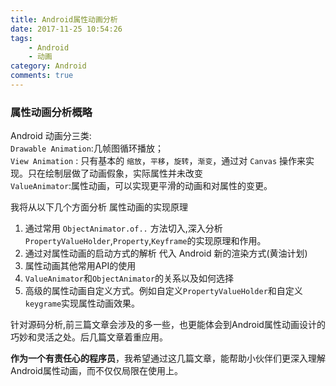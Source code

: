 ```yaml
---
title: Android属性动画分析
date: 2017-11-25 10:54:26
tags:
	- Android
	- 动画
category: Android
comments: true
---
```


### 属性动画分析概略
Android 动画分三类:  
`Drawable Animation`:几帧图循环播放；  
`View Animation` : 只有基本的 `缩放`，`平移`，`旋转`，`渐变`，通过对 `Canvas` 操作来实现。只在绘制层做了动画假象，实际属性并未改变  
`ValueAnimator`:属性动画，可以实现更平滑的动画和对属性的变更。

我将从以下几个方面分析 属性动画的实现原理  
1. 通过常用 `ObjectAnimator.of..` 方法切入,深入分析 `PropertyValueHolder`,`Property`,`Keyframe`的实现原理和作用。    
2. 通过对属性动画的启动方式的解析 代入 Android 新的渲染方式(黄油计划)  
3. 属性动画其他常用API的使用  
4. `ValueAnimator`和`ObjectAnimator`的关系以及如何选择  
5. 高级的属性动画自定义方式。例如自定义`PropertyValueHolder`和自定义`keygrame`实现属性动画效果。  

针对源码分析,前三篇文章会涉及的多一些，也更能体会到Android属性动画设计的巧妙和灵活之处。后几篇文章着重应用。

**作为一个有责任心的程序员**，我希望通过这几篇文章，能帮助小伙伴们更深入理解Android属性动画，而不仅仅局限在使用上。

